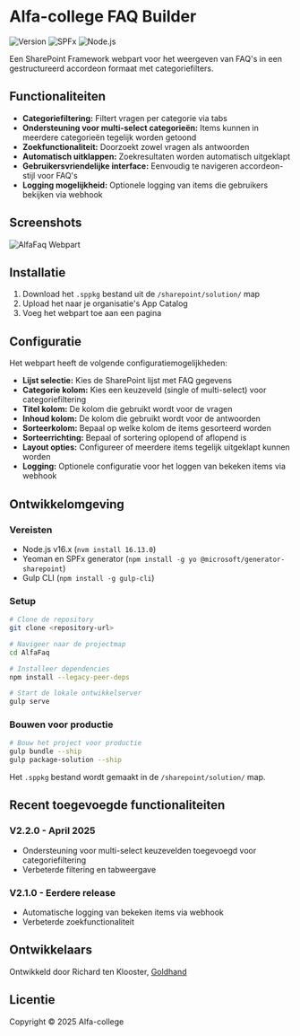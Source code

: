# Alfa-college FAQ Builder

![Version](https://img.shields.io/badge/versie-2.2.0-blue)
![SPFx](https://img.shields.io/badge/SPFx-1.16.1-green)
![Node.js](https://img.shields.io/badge/Node.js-16.x-yellow)

Een SharePoint Framework webpart voor het weergeven van FAQ's in een gestructureerd accordeon formaat met categoriefilters.

## Functionaliteiten

- **Categoriefiltering:** Filtert vragen per categorie via tabs
- **Ondersteuning voor multi-select categorieën:** Items kunnen in meerdere categorieën tegelijk worden getoond
- **Zoekfunctionaliteit:** Doorzoekt zowel vragen als antwoorden
- **Automatisch uitklappen:** Zoekresultaten worden automatisch uitgeklapt
- **Gebruikersvriendelijke interface:** Eenvoudig te navigeren accordeon-stijl voor FAQ's
- **Logging mogelijkheid:** Optionele logging van items die gebruikers bekijken via webhook

## Screenshots

![AlfaFaq Webpart](https://example.com/placeholder-screenshot.png)

## Installatie

1. Download het `.sppkg` bestand uit de `/sharepoint/solution/` map
2. Upload het naar je organisatie's App Catalog
3. Voeg het webpart toe aan een pagina

## Configuratie

Het webpart heeft de volgende configuratiemogelijkheden:

- **Lijst selectie:** Kies de SharePoint lijst met FAQ gegevens
- **Categorie kolom:** Kies een keuzeveld (single of multi-select) voor categoriefiltering
- **Titel kolom:** De kolom die gebruikt wordt voor de vragen
- **Inhoud kolom:** De kolom die gebruikt wordt voor de antwoorden
- **Sorteerkolom:** Bepaal op welke kolom de items gesorteerd worden
- **Sorteerrichting:** Bepaal of sortering oplopend of aflopend is
- **Layout opties:** Configureer of meerdere items tegelijk uitgeklapt kunnen worden
- **Logging:** Optionele configuratie voor het loggen van bekeken items via webhook

## Ontwikkelomgeving

### Vereisten

- Node.js v16.x (`nvm install 16.13.0`)
- Yeoman en SPFx generator (`npm install -g yo @microsoft/generator-sharepoint`)
- Gulp CLI (`npm install -g gulp-cli`)

### Setup

```bash
# Clone de repository
git clone <repository-url>

# Navigeer naar de projectmap
cd AlfaFaq

# Installeer dependencies
npm install --legacy-peer-deps

# Start de lokale ontwikkelserver
gulp serve
```

### Bouwen voor productie

```bash
# Bouw het project voor productie
gulp bundle --ship
gulp package-solution --ship
```

Het `.sppkg` bestand wordt gemaakt in de `/sharepoint/solution/` map.

## Recent toegevoegde functionaliteiten

### V2.2.0 - April 2025
- Ondersteuning voor multi-select keuzevelden toegevoegd voor categoriefiltering
- Verbeterde filtering en tabweergave

### V2.1.0 - Eerdere release
- Automatische logging van bekeken items via webhook
- Verbeterde zoekfunctionaliteit

## Ontwikkelaars

Ontwikkeld door Richard ten Klooster, [Goldhand](https://goldhand.nl)

## Licentie

Copyright © 2025 Alfa-college
